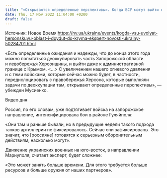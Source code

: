 ```yaml
---
title: "«Открываются определенные перспективы». Когда ВСУ могут выйти к админгранице с оккупированным Крымом — Мусиенко"
date: Thu, 17 Nov 2022 11:04:00 +0200
draft: false
---
```

Источник: Новое Время https://nv.ua/ukraine/events/kogda-vsu-uvolyat-hersonskuyu-oblast-i-doydut-do-kryma-ekspert-novosti-ukrainy-50284701.html


«Есть определенные ожидания и надежды, что до конца этого года можно попытаться деоккупировать часть Запорожской области и левобережья Херсонщины, и выйти даже к административной границе с Крымом. <...> С увеличением нашего огневого давления и с теми войсками, которые сейчас можно будет, в частности, передислоцировать с правобережья Херсона, которые выполняли задачи по деоккупации там, открывают определенные перспективы», — убежден Мусиенко.

 Видео дня   

Россия, по его словам, уже подтягивает войска на запорожское направление, интенсифицировала бои в районе Гуляйполя:

«Они там и раньше бывали, но в предыдущие недели такого подхода танков артиллерии не фиксировалось. Сейчас они зафиксированы. Это значит, что [россияне] готовятся к серьезным оборонительным действиям, насколько могут».

Движение украинских военных на юго-восток, в направлении Мариуполя, считает эксперт, будет сложнее:

«Это может занять больше времени. Для этого требуется больше ресурсов и больше оружия от наших партнеров».
